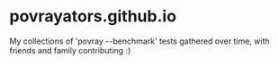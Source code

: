 # povrayators.github.io
My collections of 'povray --benchmark' tests gathered over time, with friends and family contributing :) 
